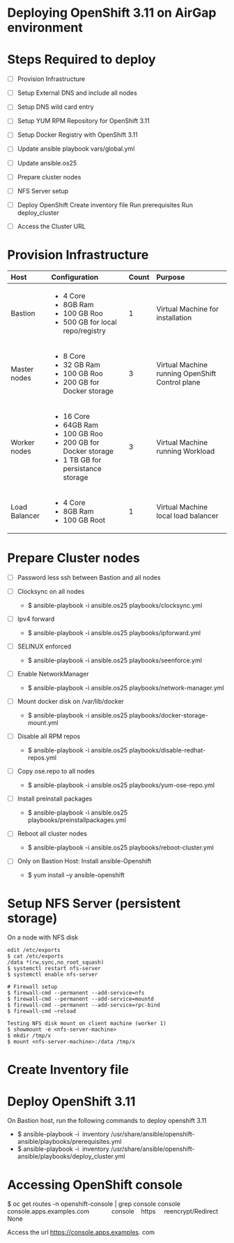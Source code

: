 # Deploying OpenShift 3.11 on AirGap environment


# Steps Required to deploy
* [ ] Provision Infrastructure
* [ ] Setup External DNS and include all nodes
* [ ] Setup DNS wild card entry
* [ ] Setup YUM RPM Repository for OpenShift 3.11
* [ ] Setup Docker Registry with OpenShift 3.11
* [ ] Update ansible playbook vars/global.yml
* [ ] Update ansible.os25
* [ ] Prepare cluster nodes
* [ ] NFS Server setup
* [ ] Deploy OpenShift
      Create inventory file
      Run prerequisites
      Run deploy_cluster
* [ ] Access the Cluster URL


# Provision Infrastructure


| Host | Configuration | Count | Purpose |
|:------------|:-------------|:------------|:----------|
| Bastion| <ul><li>4 Core</li><li>8GB Ram</li><li> 100 GB Roo</li><li>500 GB for local repo/registry</li></ul>|1|Virtual Machine for installation||
| Master nodes| <ul><li>8 Core</li><li>32 GB Ram</li><li> 100 GB Roo</li><li>200 GB for Docker storage </li></ul>|3| Virtual Machine running OpenShift Control plane|
| Worker nodes| <ul><li>16 Core</li><li>64GB Ram</li><li> 100 GB Roo</li><li>200 GB for Docker storage</li><li>1 TB GB for persistance storage</li></ul>|3| Virtual Machine running Workload|
| Load Balancer| <ul><li>4 Core</li><li>8GB Ram</li><li> 100 GB Root</li></ul>|1| Virtual Machine local load balancer|


# Prepare Cluster nodes
* [ ] Password less ssh between Bastion and all nodes

* [ ] Clocksync on all nodes
  - $ ansible-playbook -i ansible.os25 playbooks/clocksync.yml

* [ ] Ipv4 forward
  - $ ansible-playbook -i ansible.os25 playbooks/ipforward.yml 

* [ ] SELINUX enforced
  - $ ansible-playbook -i ansible.os25 playbooks/seenforce.yml 

* [ ] Enable NetworkManager
  - $ ansible-playbook -i ansible.os25 playbooks/network-manager.yml 

* [ ] Mount docker disk on /var/lib/docker
  - $ ansible-playbook -i ansible.os25 playbooks/docker-storage-mount.yml

* [ ] Disable all RPM repos
  - $ ansible-playbook -i ansible.os25 playbooks/disable-redhat-repos.yml 

* [ ] Copy ose.repo to all nodes
  - $ ansible-playbook -i ansible.os25 playbooks/yum-ose-repo.yml 

* [ ] Install preinstall packages
  - $ ansible-playbook -i ansible.os25 playbooks/preinstallpackages.yml

* [ ] Reboot all cluster nodes
  - $ ansible-playbook -i ansible.os25 playbooks/reboot-cluster.yml   

* [ ] Only on Bastion Host: Install ansible-Openshift
  - $ yum install –y ansible-openshift
  
# Setup NFS Server (persistent storage)
On a node with NFS disk
```$ yum install nfs-utils
edit /etc/exports
$ cat /etc/exports
/data *(rw,sync,no_root_squash)
$ systemctl restart nfs-server
$ systemctl enable nfs-server

# Firewall setup
$ firewall-cmd --permanent --add-service=nfs
$ firewall-cmd --permanent --add-service=mountd
$ firewall-cmd --permanent --add-service=rpc-bind
$ firewall-cmd –reload

Testing NFS disk mount on client machine (worker 1)
$ showmount -e <nfs-server-machine>
$ mkdir /tmp/x
$ mount <nfs-server-machine>:/data /tmp/x
```

# Create Inventory file

# Deploy OpenShift 3.11
On Bastion host, run the following commands to deploy openshift 3.11 
- $ ansible-playbook -i  inventory /usr/share/ansible/openshift-ansible/playbooks/prerequisites.yml
- $ ansible-playbook -i  inventory /usr/share/ansible/openshift-ansible/playbooks/deploy_cluster.yml

# Accessing OpenShift console
$ oc get routes -n openshift-console | grep console
console   console.apps.examples.com             console    https     reencrypt/Redirect   None

Access the url https://console.apps.examples. com


